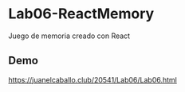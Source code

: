 # Lab06-ReactMemory
Juego de memoria creado con React

## Demo
https://juanelcaballo.club/20541/Lab06/Lab06.html

